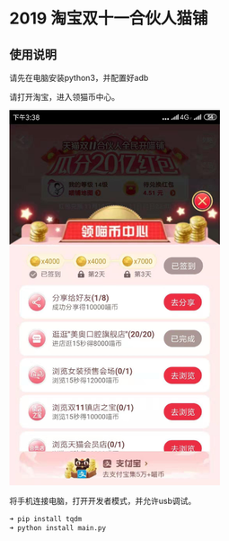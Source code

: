 # 2019 淘宝双十一合伙人猫铺

## 使用说明

请先在电脑安装python3，并配置好adb

请打开淘宝，进入领猫币中心。

<img src="./img/WechatIMG6.jpeg" width="375"/>

将手机连接电脑，打开开发者模式，并允许usb调试。

```
➜ pip install tqdm
➜ python install main.py
```